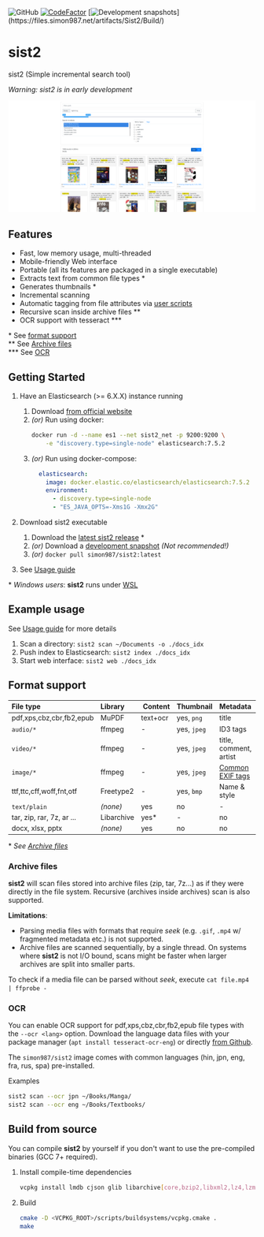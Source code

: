 ![GitHub](https://img.shields.io/github/license/simon987/sist2.svg)
[![CodeFactor](https://www.codefactor.io/repository/github/simon987/sist2/badge?s=05daa325188aac4eae32c786f3d9cf4e0593f822)](https://www.codefactor.io/repository/github/simon987/sist2)
[![Development snapshots](https://ci.simon987.net/app/rest/builds/buildType(Sist2_Build)/statusIcon)](https://files.simon987.net/artifacts/Sist2/Build/)

# sist2

sist2 (Simple incremental search tool)

*Warning: sist2 is in early development*

![sist2.png](DOCS/sist2.png)

## Features

* Fast, low memory usage, multi-threaded
* Mobile-friendly Web interface
* Portable (all its features are packaged in a single executable)
* Extracts text from common file types \*
* Generates thumbnails \*
* Incremental scanning
* Automatic tagging from file attributes via [user scripts](scripting/README.md)
* Recursive scan inside archive files \*\*
* OCR support with tesseract \*\*\*


\* See [format support](#format-support)    
\*\* See [Archive files](#archive-files)    
\*\*\* See [OCR](#ocr)    

## Getting Started

1. Have an Elasticsearch (>= 6.X.X) instance running
    1. Download [from official website](https://www.elastic.co/downloads/elasticsearch)
    1. *(or)* Run using docker:
        ```bash
       docker run -d --name es1 --net sist2_net -p 9200:9200 \
            -e "discovery.type=single-node" elasticsearch:7.5.2
        ```
    1. *(or)* Run using docker-compose:
        ```yaml
          elasticsearch:
            image: docker.elastic.co/elasticsearch/elasticsearch:7.5.2
            environment:
              - discovery.type=single-node
              - "ES_JAVA_OPTS=-Xms1G -Xmx2G"
        ```
1. Download sist2 executable
    1. Download the [latest sist2 release](https://github.com/simon987/sist2/releases) *
    1. *(or)* Download a [development snapshot](https://files.simon987.net/artifacts/Sist2/Build/) *(Not recommended!)*
    1. *(or)* `docker pull simon987/sist2:latest`

1. See [Usage guide](DOCS/USAGE.md)
   

\* *Windows users*: **sist2** runs under [WSL](https://en.wikipedia.org/wiki/Windows_Subsystem_for_Linux)    


## Example usage

See [Usage guide](DOCS/USAGE.md) for more details

1. Scan a directory: `sist2 scan ~/Documents -o ./docs_idx`
1. Push index to Elasticsearch: `sist2 index ./docs_idx`
1. Start web interface: `sist2 web ./docs_idx`


## Format support

File type | Library | Content | Thumbnail | Metadata
:---|:---|:---|:---|:---
pdf,xps,cbz,cbr,fb2,epub | MuPDF | text+ocr | yes, `png` | title |
`audio/*` | ffmpeg | - | yes, `jpeg` | ID3 tags |
`video/*` | ffmpeg | - | yes, `jpeg` | title, comment, artist |
`image/*` | ffmpeg | - | yes, `jpeg` | [Common EXIF tags](https://github.com/simon987/sist2/blob/efdde2734eca9b14a54f84568863b7ffd59bdba3/src/parsing/media.c#L190) |
ttf,ttc,cff,woff,fnt,otf | Freetype2 | - | yes, `bmp` | Name & style |
`text/plain` | *(none)* | yes | no | - |
tar, zip, rar, 7z, ar ...  | Libarchive | yes\* | - | no |
docx, xlsx, pptx | *(none)* | yes | no | no |

\* *See [Archive files](#archive-files)*
 
### Archive files
**sist2** will scan files stored into archive files (zip, tar, 7z...) as if
they were directly in the file system. Recursive (archives inside archives)
scan is also supported.

**Limitations**:
* Parsing media files with formats that require
*seek* (e.g. `.gif`, `.mp4` w/ fragmented metadata etc.) is not supported.
* Archive files are scanned sequentially, by a single thread. On systems where
**sist2** is not I/O bound, scans might be faster when larger archives are split
 into smaller parts.

To check if a media file can be parsed without *seek*, execute `cat file.mp4 | ffprobe -`
 
 
### OCR

You can enable OCR support for pdf,xps,cbz,cbr,fb2,epub file types with the
`--ocr <lang>` option. Download the language data files with your
package manager (`apt install tesseract-ocr-eng`) or directly [from Github](https://github.com/tesseract-ocr/tesseract/wiki/Data-Files).

The `simon987/sist2` image comes with common languages 
(hin, jpn, eng, fra, rus, spa) pre-installed.

Examples
```bash
sist2 scan --ocr jpn ~/Books/Manga/
sist2 scan --ocr eng ~/Books/Textbooks/
```


## Build from source

You can compile **sist2** by yourself if you don't want to use the pre-compiled
binaries (GCC 7+ required).

1. Install compile-time dependencies

   ```bash
   vcpkg install lmdb cjson glib libarchive[core,bzip2,libxml2,lz4,lzma,lzo] pthread tesseract libxml2 ffmpeg zstd
   ```

2. Build
    ```bash
    cmake -D <VCPKG_ROOT>/scripts/buildsystems/vcpkg.cmake .
    make
    ```
